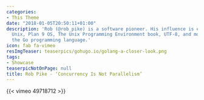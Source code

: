 ```yaml
---
categories:
- This Theme
date: "2018-01-05T20:50:11+01:00"
description: 'Rob (@rob_pike) is a software pioneer. His influence is everywhere:
  Unix, Plan 9 OS, The Unix Programming Environment book, UTF-8, and most recently
  the Go programming language.'
icon: fab fa-vimeo
resImgTeaser: teaserpics/gohugo.io/golang-a-closer-look.png
tags:
- Showcase
teaserpicNotOnPage: null
title: Rob Pike - ‘Concurrency Is Not Parallelism’
---
```



{{< vimeo 49718712 >}}
